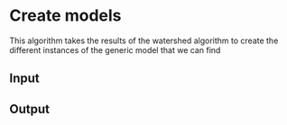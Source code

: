 # Create models
This algorithm takes the results of the watershed algorithm to create the different instances of the generic model that we can find

## Input 

## Output 
